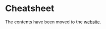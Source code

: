 # Cheatsheet

The contents have been moved to the [website](https://www.techinterviewhandbook.org/cheatsheet).

